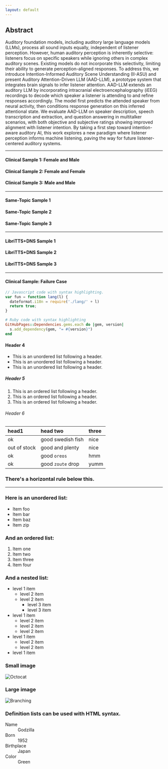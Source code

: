 ```yaml
---
layout: default
---
```



## Abstract

Auditory foundation models, including auditory large language models (LLMs), process all sound inputs equally, independent of listener perception. However, human auditory perception is inherently selective: listeners focus on specific speakers while ignoring others in complex auditory scenes. Existing models do not incorporate this selectivity, limiting their ability to generate perception-aligned responses. To address this, we introduce Intention-Informed Auditory Scene Understanding (II-ASU) and present Auditory Attention-Driven LLM (AAD-LLM), a prototype system that integrates brain signals to infer listener attention. AAD-LLM extends an auditory LLM by incorporating intracranial electroencephalography (iEEG) recordings to decode which speaker a listener is attending to and refine responses accordingly. The model first predicts the attended speaker from neural activity, then conditions response generation on this inferred attentional state. We evaluate AAD-LLM on speaker description, speech transcription and extraction, and question answering in multitalker scenarios, with both objective and subjective ratings showing improved alignment with listener intention. By taking a first step toward intention-aware auditory AI, this work explores a new paradigm where listener perception informs machine listening, paving the way for future listener-centered auditory systems.

* * *

#### Clinical Sample 1: Female and Male

#### Clinical Sample 2: Female and Female

#### Clinical Sample 3: Male and Male

* * *

#### Same-Topic Sample 1

#### Same-Topic Sample 2

#### Same-Topic Sample 3

* * *

#### LibriTTS+DNS Sample 1

#### LibriTTS+DNS Sample 2

#### LibriTTS+DNS Sample 3

* * *

#### Clinical Sample: Failure Case



```js
// Javascript code with syntax highlighting.
var fun = function lang(l) {
  dateformat.i18n = require('./lang/' + l)
  return true;
}
```

```ruby
# Ruby code with syntax highlighting
GitHubPages::Dependencies.gems.each do |gem, version|
  s.add_dependency(gem, "= #{version}")
end
```

#### Header 4

*   This is an unordered list following a header.
*   This is an unordered list following a header.
*   This is an unordered list following a header.

##### Header 5

1.  This is an ordered list following a header.
2.  This is an ordered list following a header.
3.  This is an ordered list following a header.

###### Header 6

| head1        | head two          | three |
|:-------------|:------------------|:------|
| ok           | good swedish fish | nice  |
| out of stock | good and plenty   | nice  |
| ok           | good `oreos`      | hmm   |
| ok           | good `zoute` drop | yumm  |

### There's a horizontal rule below this.

* * *

### Here is an unordered list:

*   Item foo
*   Item bar
*   Item baz
*   Item zip

### And an ordered list:

1.  Item one
1.  Item two
1.  Item three
1.  Item four

### And a nested list:

- level 1 item
  - level 2 item
  - level 2 item
    - level 3 item
    - level 3 item
- level 1 item
  - level 2 item
  - level 2 item
  - level 2 item
- level 1 item
  - level 2 item
  - level 2 item
- level 1 item

### Small image

![Octocat](https://github.githubassets.com/images/icons/emoji/octocat.png)

### Large image

![Branching](https://guides.github.com/activities/hello-world/branching.png)


### Definition lists can be used with HTML syntax.

<dl>
<dt>Name</dt>
<dd>Godzilla</dd>
<dt>Born</dt>
<dd>1952</dd>
<dt>Birthplace</dt>
<dd>Japan</dd>
<dt>Color</dt>
<dd>Green</dd>
</dl>

